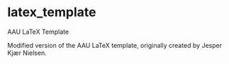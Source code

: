 # latex_template
AAU LaTeX Template

Modified version of the AAU LaTeX template, originally created by Jesper Kjær Nielsen.
